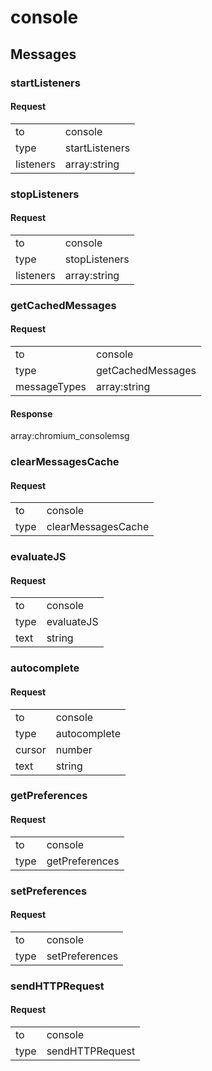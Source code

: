 
# console #

## Messages ##

### startListeners ###

#### Request ####

<table>

<tr>
<td>to</td>
<td>console</td>
</tr>

<tr>
<td>type</td>
<td>startListeners</td>
</tr>

<tr>
<td>listeners</td>
<td>array:string</td>
</tr>

</table>

### stopListeners ###

#### Request ####

<table>

<tr>
<td>to</td>
<td>console</td>
</tr>

<tr>
<td>type</td>
<td>stopListeners</td>
</tr>

<tr>
<td>listeners</td>
<td>array:string</td>
</tr>

</table>

### getCachedMessages ###

#### Request ####

<table>

<tr>
<td>to</td>
<td>console</td>
</tr>

<tr>
<td>type</td>
<td>getCachedMessages</td>
</tr>

<tr>
<td>messageTypes</td>
<td>array:string</td>
</tr>

</table>

#### Response ####
array:chromium_consolemsg

### clearMessagesCache ###

#### Request ####

<table>

<tr>
<td>to</td>
<td>console</td>
</tr>

<tr>
<td>type</td>
<td>clearMessagesCache</td>
</tr>

</table>

### evaluateJS ###

#### Request ####

<table>

<tr>
<td>to</td>
<td>console</td>
</tr>

<tr>
<td>type</td>
<td>evaluateJS</td>
</tr>

<tr>
<td>text</td>
<td>string</td>
</tr>

</table>

### autocomplete ###

#### Request ####

<table>

<tr>
<td>to</td>
<td>console</td>
</tr>

<tr>
<td>type</td>
<td>autocomplete</td>
</tr>

<tr>
<td>cursor</td>
<td>number</td>
</tr>

<tr>
<td>text</td>
<td>string</td>
</tr>

</table>

### getPreferences ###

#### Request ####

<table>

<tr>
<td>to</td>
<td>console</td>
</tr>

<tr>
<td>type</td>
<td>getPreferences</td>
</tr>

</table>

### setPreferences ###

#### Request ####

<table>

<tr>
<td>to</td>
<td>console</td>
</tr>

<tr>
<td>type</td>
<td>setPreferences</td>
</tr>

</table>

### sendHTTPRequest ###

#### Request ####

<table>

<tr>
<td>to</td>
<td>console</td>
</tr>

<tr>
<td>type</td>
<td>sendHTTPRequest</td>
</tr>

</table>
